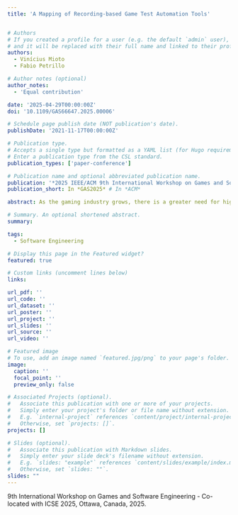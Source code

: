```yaml
---
title: 'A Mapping of Recording-based Game Test Automation Tools'


# Authors
# If you created a profile for a user (e.g. the default `admin` user), write the username (folder name) here
# and it will be replaced with their full name and linked to their profile.
authors:
  - Vinícius Mioto
  - Fabio Petrillo

# Author notes (optional)
author_notes:
  - 'Equal contribution'

date: '2025-04-29T00:00:00Z'
doi: '10.1109/GAS66647.2025.00006'

# Schedule page publish date (NOT publication's date).
publishDate: '2021-11-17T00:00:00Z'

# Publication type.
# Accepts a single type but formatted as a YAML list (for Hugo requirements).
# Enter a publication type from the CSL standard.
publication_types: ['paper-conference']

# Publication name and optional abbreviated publication name.
publication: '*2025 IEEE/ACM 9th International Workshop on Games and Software Engineering (GAS)*'
publication_short: In *GAS2025* # In *ACM*

abstract: As the gaming industry grows, there is a greater need for high-quality, complex games, which requires efficient and scalable testing methods. This paper maps recording-based game test automation tools that record and replay user actions to make testing easier and reduce manual work. We analyzed 20 tools mentioned in industry blogs and grouped them into game-specific and general-purpose categories. We also evaluated their compatibility, input simulation features, scripting options, and integration with game engines. Our findings indicate that general-purpose tools, the most frequently mentioned in blog sources, offer broad adaptability across platforms but are typically limited to user interface and visual testing. In contrast, game-specific tools provide deeper integration with game engines, supporting access to in-game mechanics and making them better suited for testing gameplay aspects. Our observations intend to conduct industry and academic efforts toward more reliable, scalable, and cost-effective approaches to automated game testing.

# Summary. An optional shortened abstract.
summary:

tags:
  - Software Engineering

# Display this page in the Featured widget?
featured: true

# Custom links (uncomment lines below)
links:

url_pdf: ''
url_code: ''
url_dataset: ''
url_poster: ''
url_project: ''
url_slides: ''
url_source: ''
url_video: ''

# Featured image
# To use, add an image named `featured.jpg/png` to your page's folder.
image:
  caption: ''
  focal_point: ''
  preview_only: false

# Associated Projects (optional).
#   Associate this publication with one or more of your projects.
#   Simply enter your project's folder or file name without extension.
#   E.g. `internal-project` references `content/project/internal-project/index.md`.
#   Otherwise, set `projects: []`.
projects: []

# Slides (optional).
#   Associate this publication with Markdown slides.
#   Simply enter your slide deck's filename without extension.
#   E.g. `slides: "example"` references `content/slides/example/index.md`.
#   Otherwise, set `slides: ""`.
slides: ""
---
```


9th International Workshop on Games and Software Engineering - Co-located with ICSE 2025, Ottawa, Canada, 2025.